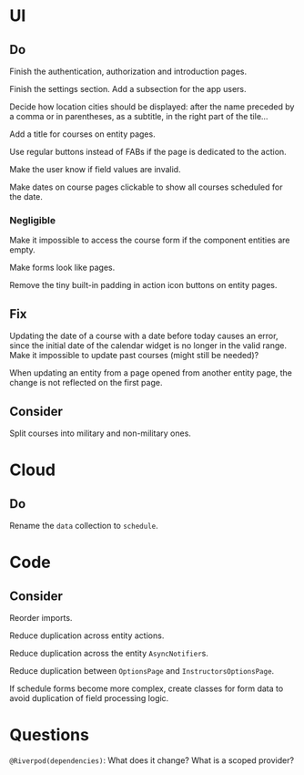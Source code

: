 # UI

## Do

Finish the authentication, authorization and introduction pages.

Finish the settings section. Add a subsection for the app users.

Decide how location cities should be displayed: after the name preceded by a 
comma or in parentheses, as a subtitle, in the right part of the tile...

Add a title for courses on entity pages.

Use regular buttons instead of FABs if the page is dedicated to the action.

Make the user know if field values are invalid.

Make dates on course pages clickable to show all courses scheduled for the date.

### Negligible

Make it impossible to access the course form if the component entities are 
empty.

Make forms look like pages.

Remove the tiny built-in padding in action icon buttons on entity pages.

## Fix

Updating the date of a course with a date before today causes an error, since 
the initial date of the calendar widget is no longer in the valid range.
Make it impossible to update past courses (might still be needed)?

When updating an entity from a page opened from another entity page, the change 
is not reflected on the first page.

## Consider

Split courses into military and non-military ones.

# Cloud

## Do

Rename the `data` collection to `schedule`.

# Code

## Consider

Reorder imports.

Reduce duplication across entity actions.

Reduce duplication across the entity `AsyncNotifier`s.

Reduce duplication between `OptionsPage` and `InstructorsOptionsPage`.

If schedule forms become more complex, create classes for form data to avoid 
duplication of field processing logic.

# Questions

`@Riverpod(dependencies)`: What does it change? What is a scoped provider?
